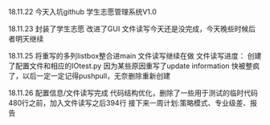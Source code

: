 18.11.22
今天入坑github 
学生志愿管理系统V1.0

18.11.23
封装了学生志愿
改进了GUI
文件读写今天还是没完成，今天晚些时候后者明天继续

18.11.25
将重写的多列listbox整合进main
 文件读写继续在做
文件读写进度：
	创建了配置文件和相应的IOtest.py
因为某些原因重写了update information
快被整疯了，以后一定一定记得pushpull，无奈删除重新创建

18.11.26
配置信息/文件读写完成
代码结构优化，删除了一些用于测试的临时代码
480行之前，加入文件读写之后394行
接下来一周计划:策略模式、专业级差、报告